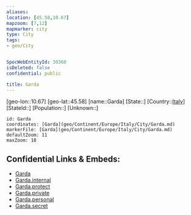 ```yaml
---
aliases: 
location: [45.58,10.67]
mapzoom: [7,12] 
mapmarker: city 
type: City
tags:
- geo/City


SpocWebEntityId: 30360
isDeleted: false
confidential: public

title: Garda
---
```

[geo-lon::10.67]
[geo-lat::45.58]
[name::Garda]
[State::]
[Country::[Italy](geo/Continent/Europe/Italy.md)]
[StateId::]
[Population::]
[Unknown::]


```leaflet
id: Garda
coordinates: [Garda](geo/Continent/Europe/Italy/City/Garda.md)
markerFile: [Garda](geo/Continent/Europe/Italy/City/Garda.md)
defaultZoom: 11 
maxZoom: 18
```


## Confidential Links & Embeds: 
- [Garda](../../../../../../_public/geo/Continent/Europe/Italy/City/Garda.md) 
- [Garda.internal](../../../../../../_internal/geo/Continent/Europe/Italy/City/Garda.internal.md) 
- [Garda.protect](../../../../../../_protect/geo/Continent/Europe/Italy/City/Garda.protect.md) 
- [Garda.private](../../../../../../_private/geo/Continent/Europe/Italy/City/Garda.private.md) 
- [Garda.personal](../../../../../../_personal/geo/Continent/Europe/Italy/City/Garda.personal.md) 
- [Garda.secret](../../../../../../_secret/geo/Continent/Europe/Italy/City/Garda.secret.md) 
